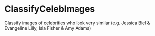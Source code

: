 # ClassifyCelebImages
Classify images of celebrities who look very similar (e.g. Jessica Biel &amp; Evangeline Lilly, Isla Fisher &amp; Amy Adams)
